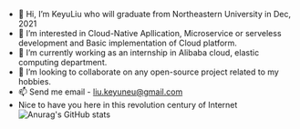- 👋 Hi, I’m KeyuLiu who will graduate from Northeastern University in Dec, 2021
- 👀 I’m interested in Cloud-Native Apllication, Microservice or serveless development and Basic implementation of Cloud platform.
- 🌱 I’m currently working as an internship in Alibaba cloud, elastic computing department.
- 💞️ I’m looking to collaborate on any open-source project related to my hobbies.
- 📫 Send me email - liu.keyuneu@gmail.com
- Nice to have you here in this revolution century of Internet
![Anurag's GitHub stats](https://github-readme-stats.vercel.app/api?count_private=true&username=KeyuLiu-NEU&hide=stars,issues&show_icons=true&theme=synthwave)
<!---
KeyuLiu-NEU/KeyuLiu-NEU is a ✨ special ✨ repository because its `README.md` (this file) appears on your GitHub profile.
You can click the Preview link to take a look at your changes.
--->

